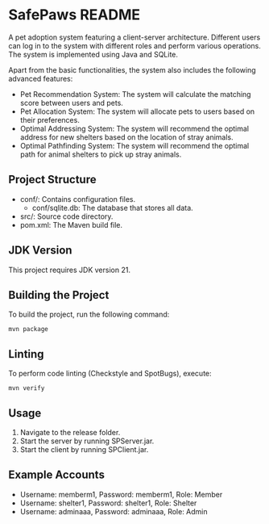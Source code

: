# SafePaws README

A pet adoption system featuring a client-server architecture. Different users can log in to the system with different roles and perform various operations. The system is implemented using Java and SQLite.

Apart from the basic functionalities, the system also includes the following advanced features:

- Pet Recommendation System: The system will calculate the matching score between users and pets.
- Pet Allocation System: The system will allocate pets to users based on their preferences.
- Optimal Addressing System: The system will recommend the optimal address for new shelters based on the location of stray animals.
- Optimal Pathfinding System: The system will recommend the optimal path for animal shelters to pick up stray animals.

Project Structure
-----------------

- conf/: Contains configuration files.
  - conf/sqlite.db: The database that stores all data.
- src/: Source code directory.
- pom.xml: The Maven build file.

JDK Version
------------

This project requires JDK version 21.

Building the Project
---------------------

To build the project, run the following command:

    mvn package

Linting
--------

To perform code linting (Checkstyle and SpotBugs), execute:

    mvn verify

Usage
------

1. Navigate to the release folder.
2. Start the server by running SPServer.jar.
3. Start the client by running SPClient.jar.

Example Accounts
-----------------

- Username: memberm1, Password: memberm1, Role: Member
- Username: shelter1, Password: shelter1, Role: Shelter
- Username: adminaaa, Password: adminaaa, Role: Admin
